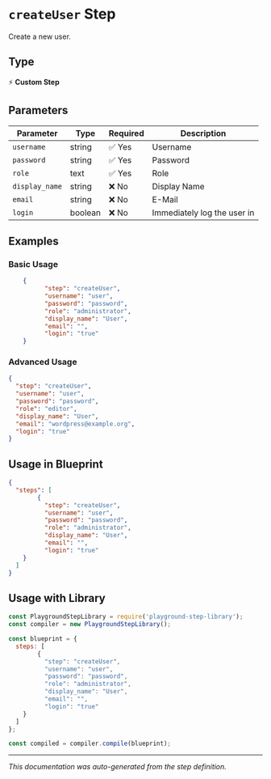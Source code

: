 # `createUser` Step

Create a new user.

## Type
⚡ **Custom Step**

## Parameters

| Parameter | Type | Required | Description |
|-----------|------|----------|-------------|
| `username` | string | ✅ Yes | Username |
| `password` | string | ✅ Yes | Password |
| `role` | text | ✅ Yes | Role |
| `display_name` | string | ❌ No | Display Name |
| `email` | string | ❌ No | E-Mail |
| `login` | boolean | ❌ No | Immediately log the user in |


## Examples

### Basic Usage
```json
    {
          "step": "createUser",
          "username": "user",
          "password": "password",
          "role": "administrator",
          "display_name": "User",
          "email": "",
          "login": "true"
    }
```

### Advanced Usage
```json
{
  "step": "createUser",
  "username": "user",
  "password": "password",
  "role": "editor",
  "display_name": "User",
  "email": "wordpress@example.org",
  "login": "true"
}
```

## Usage in Blueprint

```json
{
  "steps": [
        {
          "step": "createUser",
          "username": "user",
          "password": "password",
          "role": "administrator",
          "display_name": "User",
          "email": "",
          "login": "true"
    }
  ]
}
```

## Usage with Library

```javascript
const PlaygroundStepLibrary = require('playground-step-library');
const compiler = new PlaygroundStepLibrary();

const blueprint = {
  steps: [
        {
          "step": "createUser",
          "username": "user",
          "password": "password",
          "role": "administrator",
          "display_name": "User",
          "email": "",
          "login": "true"
    }
  ]
};

const compiled = compiler.compile(blueprint);
```



---

*This documentation was auto-generated from the step definition.*

